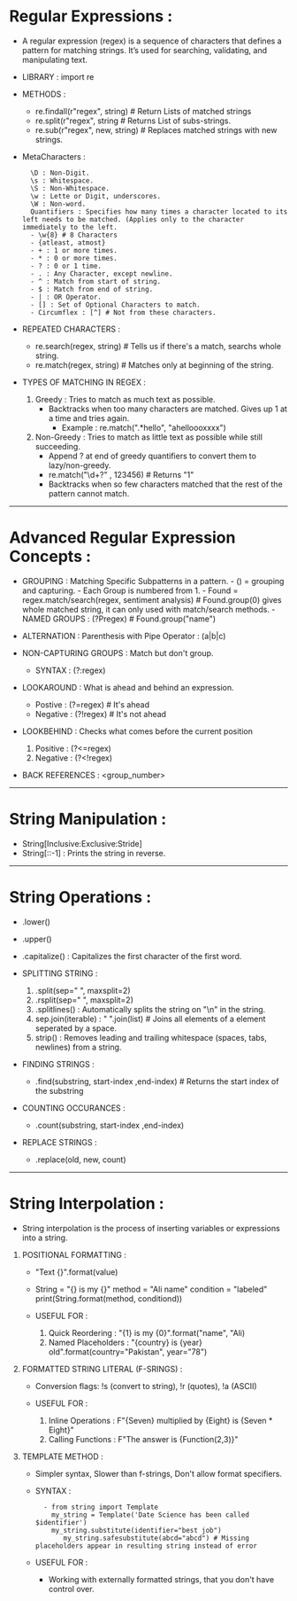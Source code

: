 
#  Regular Expressions :

- A regular expression (regex) is a sequence of characters that defines a pattern for matching strings. It’s used for searching, validating, and manipulating text.

- LIBRARY : import re

- METHODS : 
	- re.findall(r"regex", string) # Return Lists of matched strings
	- re.split(r"regex", string    # Returns List of subs-strings.
	- re.sub(r"regex", new, string) # Replaces matched strings with new strings.

- MetaCharacters :

		\D : Non-Digit.
		\s : Whitespace.
		\S : Non-Whitespace.
		\w : Lette or Digit, underscores.
		\W : Non-word.
		Quantifiers : Specifies how many times a character located to its left needs to be matched. (Applies only to the character immediately to the left.
		- \w{8} # 8 Characters
		- {atleast, atmost}
		- + : 1 or more times.
		- * : 0 or more times.	
		- ? : 0 or 1 time.
		- . : Any Character, except newline.
		- ^ : Match from start of string.
		- $ : Match from end of string.
		- | : OR Operator.
		- [] : Set of Optional Characters to match.
		- Circumflex : [^] # Not from these characters.

- REPEATED CHARACTERS :
	- re.search(regex, string) # Tells us if there's a match, searchs whole string.
	- re.match(regex, string) # Matches only at beginning of the string.

- TYPES OF MATCHING IN REGEX :
	1. Greedy : Tries to match as much text as possible.
		- Backtracks when too many characters are matched. Gives up 1 at a time and tries again.
	        - Example :  re.match(".*hello", "ahelloooxxxx")
	2. Non-Greedy : Tries to match as little text as possible while still succeeding.
		- Append ? at end of greedy quantifiers to convert them to lazy/non-greedy.
		- re.match("\d+?" , 123456) # Returns "1"
		- Backtracks when so few characters matched that the rest of the pattern cannot match.

---

#  Advanced Regular Expression Concepts :


- GROUPING : Matching Specific Subpatterns in a pattern. 
		- () = grouping and capturing.
		- Each Group is numbered from 1.
		- Found = regex.match/search(regex, sentiment analysis) # Found.group(0) gives whole matched string, it can only used with match/search methods.
		- NAMED GROUPS : (?P<name>regex) # Found.group("name")

- ALTERNATION : Parenthesis with Pipe Operator : (a|b|c)

- NON-CAPTURING GROUPS : Match but don't group.
	- SYNTAX : (?:regex)

- LOOKAROUND : What is ahead and behind an expression.
	- Postive : (?=regex) # It's ahead
	- Negative : (?!regex) # It's not ahead

- LOOKBEHIND : Checks what comes before the current position
	1. Positive : (?<=regex)
	2. Negative : (?<!regex) 

- BACK REFERENCES : \<group_number>

---

#  String Manipulation :


- String[Inclusive:Exclusive:Stride]
- String[::-1] : Prints the string in reverse.

---

#  String Operations :

- .lower()
- .upper()
- .capitalize() : Capitalizes the first character of the first word.

- SPLITTING STRING :
	1. .split(sep=" ", maxsplit=2)
	2. .rsplit(sep=" ", maxsplit=2)
	3. .splitlines() : Automatically splits the string on "\n" in the string.
	4. sep.join(iterable) : " ".join(list) # Joins all elements of a element seperated by a space.
	5. strip() : Removes leading and trailing whitespace (spaces, tabs, newlines) from a string.
	
- FINDING STRINGS :
	- .find(substring, start-index ,end-index) # Returns the start index of the substring

- COUNTING OCCURANCES :
	- .count(substring, start-index ,end-index)

- REPLACE STRINGS :
	- .replace(old, new, count)

---


#  String Interpolation :


- String interpolation is the process of inserting variables or expressions into a string.

1. POSITIONAL FORMATTING :

	- "Text {}".format(value)
	- String = "{} is my {}"
	  method = "Ali name"
	  condition = "labeled"
	  print(String.format(method, conditiond))
	
	- USEFUL FOR :
		1. Quick Reordering : "{1} is my {0}".format("name", "Ali)
		2. Named Placeholders : "{country} is {year} old".format(country="Pakistan", year="78")

2. FORMATTED STRING LITERAL (F-SRINGS) :
	- Conversion flags: !s (convert to string), !r (quotes), !a (ASCII)
	
	- USEFUL FOR :
		1. Inline Operations : F"{Seven} multiplied by {Eight} is {Seven * Eight}"
		2. Calling Functions : F"The answer is {Function(2,3)}"


3. TEMPLATE METHOD : 
	- Simpler syntax, Slower than f-strings, Don't allow format specifiers.
	
	- SYNTAX :

			- from string import Template
		      my_string = Template('Date Science has been called $identifier')
		      my_string.substitute(identifier="best job")
	         	 my_string.safesubstitute(abcd="abcd") # Missing placeholders appear in resulting string instead of error

	- USEFUL FOR :
		- Working with externally formatted strings, that you don't have control over.




























